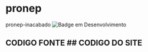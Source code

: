 # pronep
pronep-inacabado
![Badge em Desenvolvimento](http://img.shields.io/static/v1?label=STATUS&message=INACABADO&color=red&style=for-the-badge)

## CODIGO FONTE ## CODIGO DO SITE

       
